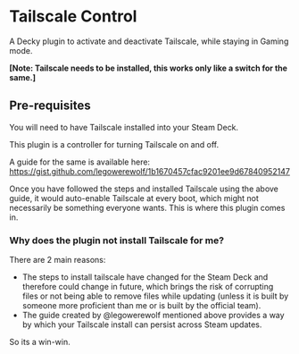 # Tailscale Control

A Decky plugin to activate and deactivate Tailscale, while staying in Gaming mode. 

**[Note: Tailscale needs to be installed, this works only like a switch for the same.]**

## Pre-requisites

You will need to have Tailscale installed into your Steam Deck.

This plugin is a controller for turning Tailscale on and off.

A guide for the same is available here: https://gist.github.com/legowerewolf/1b1670457cfac9201ee9d67840952147

Once you have followed the steps and installed Tailscale using the above guide, it would auto-enable Tailscale at every boot, which might not necessarily be something everyone wants. This is where this plugin comes in.

### Why does the plugin not install Tailscale for me?

There are 2 main reasons: 
* The steps to install tailscale have changed for the Steam Deck and therefore could change in future, which brings the risk of corrupting files or not being able to remove files while updating (unless it is built by someone more proficient than me or is built by the official team).
* The guide created by @legowerewolf mentioned above provides a way by which your Tailscale install can persist across Steam updates.

So its a win-win.
